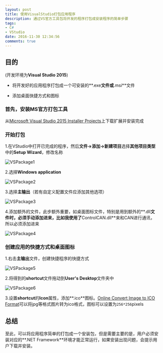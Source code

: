 ```yaml
---
layout: post
title: 使用VisualStudio打包应用程序
description: 通过VS官方工具包将开发的程序打包成安装程序的简单步骤
tags:
- C#
- VStudio
date: 2016-11-30 12:34:56
comments: true
---
```


## 目的

(开发环境为**Visual Studio 2015**)

* 将开发好的应用程序打包成一个可安装的**.exe**文件或**.msi**文件

* 添加桌面快捷方式和图标

### 首先，安装MS官方打包工具

从[Microsoft Visual Studio 2015 Installer Projects](https://marketplace.visualstudio.com/items?itemName=VisualStudioProductTeam.MicrosoftVisualStudio2015InstallerProjects)上下载扩展并安装完成

### 开始打包

1.在VStudio中打开已完成的程序，然后**文件->添加->新建项目**选择**其他项目类型**中的**Setup Wizard**，修改名称

![VSPackage1](/img/CSharp/VSPackage1.jpg)

2.选择**Windows application**

![VSPackage2](/img/CSharp/VSPackage2.jpg)

3.选择**主输出**（若有自定义配置文件应添加其他选项）

![VSPackage3](/img/CSharp/VSPackage3.jpg)

4.添加额外的文件，此步额外重要，如桌面图标文件，特别是用到额外的**.dll**文件时，必须手动添加进来，比如我使用了**ControlCAN.dll**来和CAN进行通讯，所以必须添加进来

![VSPackage4](/img/CSharp/VSPackage4.jpg)


### 创建应用的快捷方式和桌面图标

1.右击**主输出**文件，创建快捷程序的快捷方式

![VSPackage5](/img/CSharp/VSPackage5.jpg)

2.将得到的**shortcut**文件拖动到**User's Desktop**文件夹中

![VSPackage6](/img/CSharp/VSPackage6.jpg)

3.设置**shortcut**的**Icon**属性，添加**.ico**图标。[Online Convert Image to ICO Format](http://image.online-convert.com/convert-to-ico)可以将jpg等格式图片转为ico格式，图标可以设置为`256*256`pixels

## 总结

至此，可以将应用程序简单的打包成一个安装包，但是需要主要的是，用户必须安装对应的**.NET Framework**环境才能正常运行，如果安装出现问题，会提示用户下载并安装。

